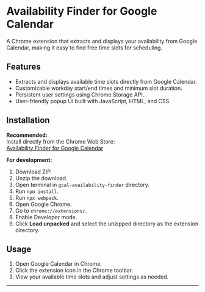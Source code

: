 # Availability Finder for Google Calendar

A Chrome extension that extracts and displays your availability from Google Calendar, making it easy to find free time slots for scheduling.

## Features

- Extracts and displays available time slots directly from Google Calendar.
- Customizable workday start/end times and minimum slot duration.
- Persistent user settings using Chrome Storage API.
- User-friendly popup UI built with JavaScript, HTML, and CSS.

## Installation

**Recommended:**  
Install directly from the Chrome Web Store:  
[Availability Finder for Google Calendar](https://chromewebstore.google.com/detail/availability-finder-for-g/cocgggflifjnhegpnacnobohkmfmdfhe?authuser=0&hl=en-GB)

**For development:**
1. Download ZIP.
2. Unzip the download.
3. Open terminal in `gcal-availability-finder` directory.
4. Run `npm install`.
5. Run `npx webpack`.
6. Open Google Chrome.
7. Go to `chrome://extensions/`.
8. Enable Developer mode.
9. Click **Load unpacked** and select the unzipped directory as the extension directory.

## Usage

1. Open Google Calendar in Chrome.
2. Click the extension icon in the Chrome toolbar.
3. View your available time slots and adjust settings as needed.

---
